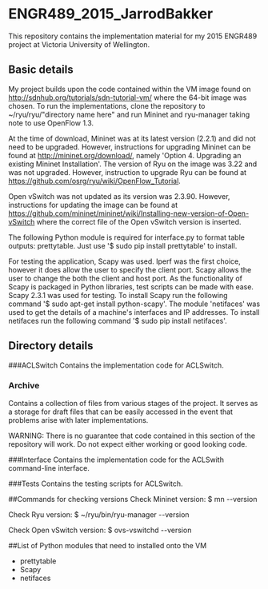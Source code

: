 # ENGR489_2015_JarrodBakker
This repository contains the implementation material for my 2015 ENGR489 project at Victoria University of Wellington.

## Basic details
My project builds upon the code contained within the VM image found on http://sdnhub.org/tutorials/sdn-tutorial-vm/ where the 64-bit image was chosen. To run the implementations, clone the repository to ~/ryu/ryu/"directory name here" and run Mininet and ryu-manager taking note to use OpenFlow 1.3.

At the time of download, Mininet was at its latest version (2.2.1) and did not need to be upgraded. However, instructions for upgrading Mininet can be found at http://mininet.org/download/, namely 'Option 4. Upgrading an existing Mininet Installation'. The version of Ryu on the image was 3.22 and was not upgraded. However, instruction to upgrade Ryu can be found at https://github.com/osrg/ryu/wiki/OpenFlow_Tutorial.

Open vSwitch was not updated as its version was 2.3.90. However, instructions for updating the image can be found at https://github.com/mininet/mininet/wiki/Installing-new-version-of-Open-vSwitch where the correct file of the Open vSwitch version is inserted.

The following Python module is required for interface.py to format table outputs: prettytable. Just use '$ sudo pip install prettytable' to install.

For testing the application, Scapy was used. Iperf was the first choice, however it does allow the user to specify the client port. Scapy allows the user to change the both the client and host port. As the functionality of Scapy is packaged in Python libraries, test scripts can be made with ease. Scapy 2.3.1 was used for testing. To install Scapy run the following command '$ sudo apt-get install python-scapy'. The module 'netifaces' was used to get the details of a machine's interfaces and IP addresses. To install netifaces run the following command '$ sudo pip install netifaces'.

## Directory details
###ACLSwitch
Contains the implementation code for ACLSwitch.

### Archive
Contains a collection of files from various stages of the project. It serves as a storage for draft files that can be easily accessed in the event that problems arise with later implementations.
 
WARNING: There is no guarantee that code contained in this section of the repository will work. Do not expect either working or good looking code.

###Interface
Contains the implementation code for the ACLSwith command-line interface.

###Tests
Contains the testing scripts for ACLSwitch.

##Commands for checking versions
Check Mininet version:
    $ mn --version

Check Ryu version:
    $ ~/ryu/bin/ryu-manager --version

Check Open vSwitch version:
    $ ovs-vswitchd --version

##List of Python modules that need to installed onto the VM
- prettytable
- Scapy
- netifaces
